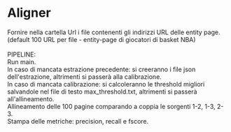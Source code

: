 # Aligner

Fornire nella cartella Url i file contenenti gli indirizzi URL delle entity page.(default 100 URL per file - entity-page di giocatori di basket NBA)<br /><br />
PIPELINE:<br />
Run main.<br />
In caso di mancata estrazione precedente: si creeranno i file json dell'estrazione, altrimenti si passerà alla calibrazione.<br />
In caso di mancata calibrazione: si calcoleranno le threshold migliori salvandole nel file di testo max_threshold.txt, altrimenti si passerà all'allineamento.<br />
Allineamento delle 100 pagine comparando a coppia le sorgenti 1-2, 1-3, 2-3.<br />
Stampa delle metriche: precision, recall e fscore.<br />
